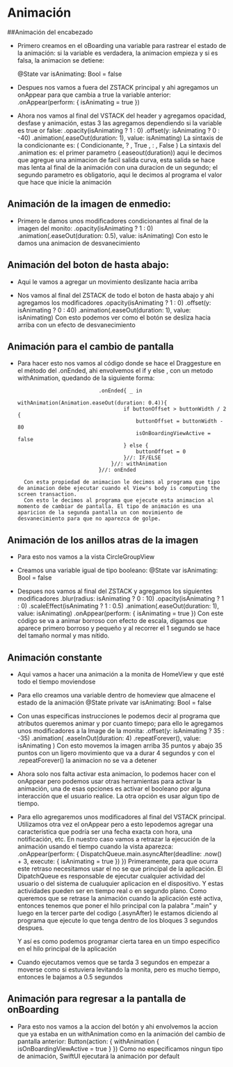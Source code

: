 #  Animación

##Animación del encabezado

- Primero creamos en el oBoarding una variable para rastrear el estado de la animación: si la variable es verdadera, la animacion empieza y si es falsa, la animacion se detiene:

    @State var isAnimating: Bool = false

- Despues nos vamos a fuera del ZSTACK principal y ahi agregamos un onAppear para que cambia a true la variable anterior:
        .onAppear(perform: {
            isAnimating = true
        })

- Ahora nos vamos al final del VSTACK del header y agregamos opacidad, desfase y animación, estas 3 las agregamos dependiendo si la variable es true or false:
                .opacity(isAnimating ? 1 : 0)
                .offset(y: isAnimating ? 0 : -40)
                .animation(.easeOut(duration: 1), value: isAnimating)
        La sintaxis de la condicionante es: ( Condicionante, ? , True , : , False )
        La sintaxis del .animation es: el primer parametro (.easeout(duration)) aqui le decimos que agregue una animacion de facil salida curva, esta salida se hace mas lenta al final de la animación con una duracion de un segundo; el segundo parametro es obligatorio, aqui le decimos al programa el valor que hace que inicie la animación

## Animación de la imagen de enmedio:

- Primero le damos unos modificadores condicionantes al final de la imagen del monito:
                        .opacity(isAnimating ? 1 : 0)
                        .animation(.easeOut(duration: 0.5), value: isAnimating)
                Con esto le damos una animacion de desvanecimiento
                
## Animación del boton de hasta abajo:

- Aqui le vamos a agregar un movimiento deslizante hacia arriba

- Nos vamos al final del ZSTACK de todo el boton de hasta abajo y ahi agregamos los modificadores
                .opacity(isAnimating ? 1 : 0)
                .offset(y: isAnimating ? 0 : 40)
                .animation(.easeOut(duration: 1), value: isAnimating)
        Con esto podemos ver como el botón se desliza hacia arriba con un efecto de desvanecimiento
        
## Animación para el cambio de pantalla

- Para hacer esto nos vamos al código donde se hace el Draggesture en el método del .onEnded, ahi envolvemos el if y else , con un metodo withAnimation, quedando de la siguiente forma:

                                .onEnded{ _ in
                                    withAnimation(Animation.easeOut(duration: 0.4)){
                                        if buttonOffset > buttonWidth / 2 {
                                            buttonOffset = buttonWidth - 80
                                            isOnBoardingViewActive = false
                                        } else {
                                            buttonOffset = 0
                                        }//: IF/ELSE
                                    }//: withAnimation
                                }//: onEnded

        Con esta propiedad de animacion le decimos al programa que tipo de animacion debe ejecutar cuando el View's body is computing the screen transaction. 
        Con esto le decimos al programa que ejecute esta animacion al momento de cambiar de pantalla. El tipo de animación es una aparicion de la segunda pantalla un con movimiento de desvanecimiento para que no aparezca de golpe.
        
## Animación de los anillos atras de la imagen

- Para esto nos vamos a la vista CircleGroupView

- Creamos una variable igual de tipo booleano:
    @State var isAnimating: Bool = false
    
- Despues nos vamos al final del ZSTACK y agregamos los siguientes modificadores
        .blur(radius: isAnimating ? 0 : 10)
        .opacity(isAnimating ? 1 : 0)
        .scaleEffect(isAnimating ? 1 : 0.5)
        .animation(.easeOut(duration: 1), value: isAnimating)
        .onAppear(perform: {
            isAnimating = true
        })
    Con este código se va a animar borroso con efecto de escala, digamos que aparece primero borroso y pequeño y al recorrer el 1 segundo se hace del tamaño normal y mas nítido.
    
## Animación constante

- Aqui vamos a hacer una animación a la monita de HomeView y que esté todo el tiempo moviendose

- Para ello creamos una variable dentro de homeview que almacene el estado de la animación
    @State private var isAnimating: Bool = false
    
- Con unas especificas instrucciones le podemos decir al programa que atributos queremos animar y por cuanto timepo; para ello le agregamos unos modificadores a la Image de la monita:
                .offset(y: isAnimating ? 35 : -35)
                .animation(
                    .easeInOut(duration: 4)
                        .repeatForever(),
                    value: isAnimating
                )
            Con esto movemos la imagen arriba 35 puntos y abajo 35 puntos con un ligero movimiento que va a durar 4 segundos y con el .repeatForever() la animacion no se va a detener
            
- Ahora solo nos falta activar esta animacíon, lo podemos hacer con el onAppear pero podemos usar otras herramientas para activar la animación, una de esas opciones es activar el booleano por alguna interacción que el usuario realice. La otra opción es usar algun tipo de tiempo.

- Para ello agregaremos unos modificadores al final del VSTACK principal. Utilizamos otra vez el onAppear pero a esto lepodemos agregar una caracteristica que podría ser una fecha exacta con hora, una notificación, etc. En nuestro caso vamos a retrazar la ejecución de la animación usando el tiempo cuando la vista aparezca:
        .onAppear(perform: {
            DispatchQueue.main.asyncAfter(deadline: .now() + 3, execute: {
                isAnimating = true
            })
        })
    Primeramente, para que ocurra este retraso necesitamos usar el no se que principal de la aplicación.
    El DipatchQueue es responsable de ejecutar cualquier actividad del usuario o del sistema de cualuquier aplicacion en el dispositivo. Y estas actividades pueden ser en tiempo real o en segundo plano.
    Como queremos que se retrase la animación cuando la aplicación esté activa, entonces tenemos que poner el hilo principal con la palabra ".main" y luego en la tercer parte del codigo (.asynAfter) le estamos diciendo al programa que ejecute lo que tenga dentro de los bloques 3 segundos despues.
    
    Y así es como podemos programar cierta tarea en un timpo especifico en el hilo principal de la aplicación
    
- Cuando ejecutamos vemos que se tarda 3 segundos en empezar a moverse como si estuviera levitando la monita, pero es mucho tiempo, entonces le bajamos a 0.5 segundos

## Animación para regresar a la pantalla de onBoarding

- Para esto nos vamos a la accion del botón y ahi envolvemos la accion que ya estaba en un withAnimation como en la animación del cambio de pantalla anterior:
            Button(action: {
                withAnimation {
                    isOnBoardingViewActive = true
                }
            }) 
        Como no especificamos ningun tipo de animación, SwiftUI ejecutará la animación por default



